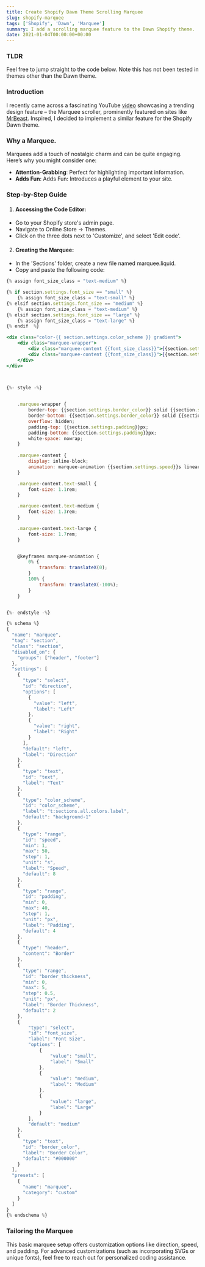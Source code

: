 ```yaml
---
title: Create Shopify Dawn Theme Scrolling Marquee
slug: shopify-marquee
tags: ['Shopify', 'Dawn', 'Marquee']
summary: I add a scrolling marquee feature to the Dawn Shopify theme.
date: 2021-01-04T00:00:00+00:00
---
```


### TLDR
Feel free to jump straight to the code below.  Note this has not been tested in themes other than the Dawn theme.

### Introduction
I recently came across a fascinating YouTube [video](https://www.youtube.com/watch?v=ygPq5nMErdg) showcasing a trending design feature – the Marquee scroller, prominently featured on sites like [MrBeast](https://mrbeast.store/). Inspired, I decided to implement a similar feature for the Shopify Dawn theme.

### Why a Marquee.
Marquees add a touch of nostalgic charm and can be quite engaging. Here’s why you might consider one:

- **Attention-Grabbing**: Perfect for highlighting important information.
- **Adds Fun**: Adds Fun: Introduces a playful element to your site.

### Step-by-Step Guide

1. #### Accessing the Code Editor:
* Go to your Shopify store's admin page.
* Navigate to Online Store -> Themes.
* Click on the three dots next to 'Customize', and select 'Edit code'.

2. #### Creating the Marquee:
* In the 'Sections' folder, create a new file named marquee.liquid.
* Copy and paste the following code:

```jsx file=marquee.liquid
{% assign font_size_class = "text-medium" %}

{% if section.settings.font_size == "small" %}
    {% assign font_size_class = "text-small" %}
{% elsif section.settings.font_size == "medium" %}
    {% assign font_size_class = "text-medium" %}
{% elsif section.settings.font_size == "large" %}
    {% assign font_size_class = "text-large" %}
{% endif  %}

<div class="color-{{ section.settings.color_scheme }} gradient">
    <div class="marquee-wrapper">
        <div class="marquee-content {{font_size_class}}">{{section.settings.text}}</div>
        <div class="marquee-content {{font_size_class}}">{{section.settings.text}}</div>
    </div>
</div>



{%- style -%}
   

    .marquee-wrapper {
        border-top: {{section.settings.border_color}} solid {{section.settings.border_thickness}}px;
        border-bottom: {{section.settings.border_color}} solid {{section.settings.border_thickness}}px;
        overflow: hidden;
        padding-top: {{section.settings.padding}}px;
        padding-bottom: {{section.settings.padding}}px;
        white-space: nowrap;
    }
    
    .marquee-content {
        display: inline-block;
        animation: marquee-animation {{section.settings.speed}}s linear infinite;
    }

    .marquee-content.text-small {
        font-size: 1.1rem;
    }

    .marquee-content.text-medium {
        font-size: 1.3rem;
    }

    .marquee-content.text-large {
        font-size: 1.7rem;
    }


    @keyframes marquee-animation {
        0% {
            transform: translateX(0);
        }
        100% {
            transform: translateX(-100%);
        }
    }


{%- endstyle -%}

{% schema %}
{
  "name": "marquee",
  "tag": "section",
  "class": "section",
  "disabled_on": {
    "groups": ["header", "footer"]
  },
  "settings": [
    {
      "type": "select",
      "id": "direction",
      "options": [
        {
          "value": "left",
          "label": "Left"
        },
        {
          "value": "right",
          "label": "Right"
        }
      ],
      "default": "left",
      "label": "Direction"
    },
    {
      "type": "text",
      "id": "text",
      "label": "Text"
    },
    {
      "type": "color_scheme",
      "id": "color_scheme",
      "label": "t:sections.all.colors.label",
      "default": "background-1"
    },
    {
      "type": "range",
      "id": "speed",
      "min": 1,
      "max": 50,
      "step": 1,
      "unit": "s",
      "label": "Speed",
      "default": 8
    },
    {
      "type": "range",
      "id": "padding",
      "min": 0,
      "max": 40,
      "step": 1,
      "unit": "px",
      "label": "Padding",
      "default": 4
    },
    {
      "type": "header",
      "content": "Border"
    },
    {
      "type": "range",
      "id": "border_thickness",
      "min": 0,
      "max": 5,
      "step": 0.5,
      "unit": "px",
      "label": "Border Thickness",
      "default": 2
    },
    {
        "type": "select",
        "id": "font_size",
        "label": "Font Size",
        "options": [
            {
                "value": "small",
                "label": "Small"
            },
            {
                "value": "medium",
                "label": "Medium"
            },
            {
                "value": "large",
                "label": "Large"
            }
        ], 
        "default": "medium"
    },
    {
      "type": "text",
      "id": "border_color",
      "label": "Border Color",
      "default": "#000000"
    }
  ],
  "presets": [
    {
      "name": "marquee",
      "category": "custom"
    }
  ]
}
{% endschema %}
```

### Tailoring the Marquee
This basic marquee setup offers customization options like direction, speed, and padding. For advanced customizations (such as incorporating SVGs or unique fonts), feel free to reach out for personalized coding assistance.


